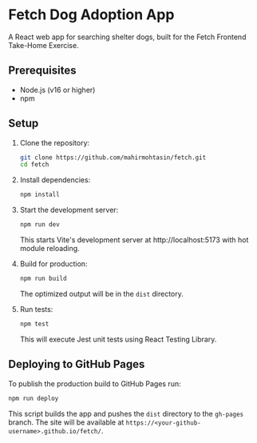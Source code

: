 # Fetch Dog Adoption App

A React web app for searching shelter dogs, built for the Fetch Frontend Take-Home Exercise.

## Prerequisites
- Node.js (v16 or higher)
- npm

## Setup
1. Clone the repository:
   ```bash
   git clone https://github.com/mahirmohtasin/fetch.git
   cd fetch
   ```
2. Install dependencies:
   ```bash
   npm install
   ```

3. Start the development server:
   ```bash
   npm run dev
   ```
   This starts Vite's development server at http://localhost:5173 with hot module reloading.

4. Build for production:
   ```bash
   npm run build
   ```
   The optimized output will be in the `dist` directory.

5. Run tests:
   ```bash
   npm test
   ```
   This will execute Jest unit tests using React Testing Library.

## Deploying to GitHub Pages
To publish the production build to GitHub Pages run:
```bash
npm run deploy
```
This script builds the app and pushes the `dist` directory to the `gh-pages` branch. The site will be available at `https://<your-github-username>.github.io/fetch/`.
